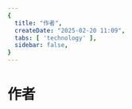 ```yaml
---
{
  title: "作者",
  createDate: "2025-02-20 11:09",
  tabs: [ 'technology' ],
  sidebar: false,
}
---
```


# 作者